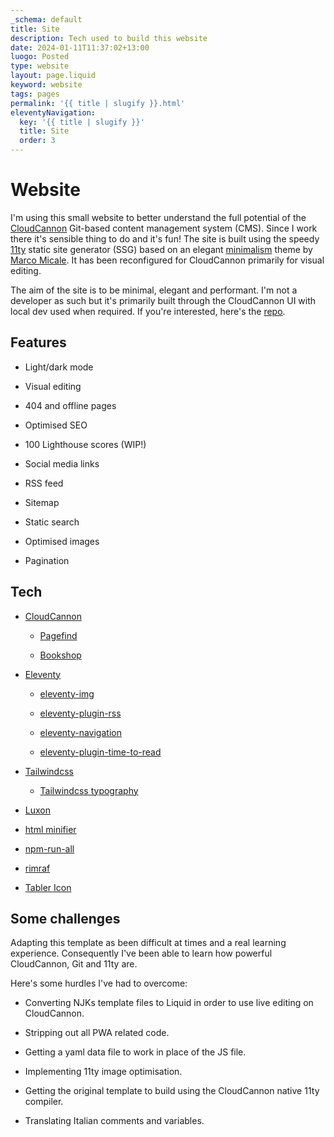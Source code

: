 ```yaml
---
_schema: default
title: Site
description: Tech used to build this website
date: 2024-01-11T11:37:02+13:00
luogo: Posted
type: website
layout: page.liquid
keyword: website
tags: pages
permalink: '{{ title | slugify }}.html'
eleventyNavigation:
  key: '{{ title | slugify }}'
  title: Site
  order: 3
---
```

# Website

I'm using this small website to better understand the full potential of the <a href="https://cloudcannon.com" target="_blank" rel="noopener">CloudCannon</a> Git-based content management system (CMS). Since I work there it's sensible thing to do and it's fun! The site is built using the speedy <a href="https://www.11ty.dev/" target="_blank" rel="noopener">11ty</a> static site generator (SSG) based on an elegant <a href="https://github.com/MarcoMicale/Minimalism" target="_blank" rel="noopener">minimalism</a> theme by <a href="https://github.com/MarcoMicale" target="_blank" rel="noopener">Marco Micale</a>. It has been reconfigured for CloudCannon primarily for visual editing.

The aim of the site is to be minimal, elegant and performant. I'm not a developer as such but it's primarily built through the CloudCannon UI with local dev used when required. If you're interested, here's the <a href="https://github.com/socialspacedev/minicannon" target="_blank" rel="noopener">repo</a>.

## Features

* Light/dark mode

* Visual editing

* 404 and offline pages

* Optimised SEO

* 100 Lighthouse scores (WIP!)

* Social media links

* RSS feed

* Sitemap

* Static search

* Optimised images

* Pagination

## Tech

* <a href="https://cloudcannon.com/" title="CloudCannon git-bases CMS" target="_blank" rel="noopener">CloudCannon</a>

  * <a href="https://github.com/CloudCannon/pagefind" target="_blank" rel="noopener">Pagefind</a>

  * <a href="https://github.com/CloudCannon/bookshop" target="_blank" rel="noopener">Bookshop</a>

* <a href="https://github.com/11ty/eleventy" target="_blank" rel="noopener">Eleventy</a>

  * <a href="https://github.com/11ty/eleventy-img" target="_blank" rel="noopener">eleventy-img</a>

  * <a href="https://github.com/11ty/eleventy-plugin-rss" target="_blank" rel="noopener">eleventy-plugin-rss</a>

  * <a href="https://github.com/11ty/eleventy-navigation" target="_blank" rel="noopener">eleventy-navigation</a>

  * <a href="https://github.com/JKC-Codes/eleventy-plugin-time-to-read" target="_blank" rel="noopener">eleventy-plugin-time-to-read</a>

* <a href="https://github.com/tailwindlabs/tailwindcss" target="_blank" rel="noopener">Tailwindcss</a>

  * <a href="https://github.com/tailwindlabs/tailwindcss-typography" target="_blank" rel="noopener">Tailwindcss typography</a>

* <a href="https://github.com/moment/luxon" target="_blank" rel="noopener">Luxon</a>

* <a href="https://github.com/kangax/html-minifier" target="_blank" rel="noopener">html minifier</a>

* <a href="https://github.com/mysticatea/npm-run-all" target="_blank" rel="noopener">npm-run-all</a>

* <a href="https://github.com/isaacs/rimraf" target="_blank" rel="noopener">rimraf</a>

* <a href="https://github.com/tabler/tabler-icons" target="_blank" rel="noopener">Tabler Icon</a>

## Some challenges

Adapting this template as been difficult at times and a real learning experience. Consequently I've been able to learn how powerful CloudCannon, Git and 11ty are.

Here's some hurdles I've had to overcome:

* Converting NJKs template files to Liquid in order to use live editing on CloudCannon.

* Stripping out all PWA related code.

* Getting a yaml data file to work in place of the JS file.

* Implementing 11ty image optimisation.

* Getting the original template to build using the CloudCannon native 11ty compiler.

* Translating Italian comments and variables.<br>